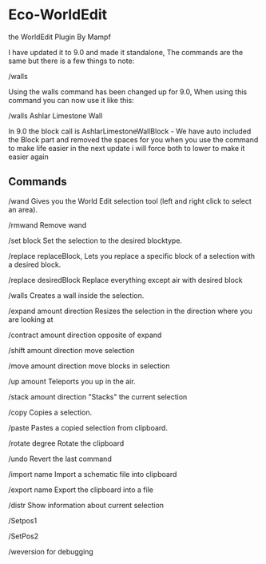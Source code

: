 # Eco-WorldEdit

the WorldEdit Plugin By Mampf

I have updated it to 9.0 and made it standalone, The commands are the same but there is a few things to note:

/walls 

Using the walls command has been changed up for 9.0, When using this command you can now use it like this:

/walls Ashlar Limestone Wall

In 9.0 the block call is AshlarLimestoneWallBlock - We have auto included the Block part and removed the spaces for you when you use the command to make life easier in the next update i will force both to lower to make it easier again

## Commands

/wand Gives you the World Edit selection tool (left and right click to select an area).

/rmwand Remove wand

/set block Set the selection to the desired blocktype.
  
/replace replaceBlock, <desiredBlock> Lets you replace a specific block of a selection with a desired block.
  
/replace desiredBlock Replace everything except air with desired block
  
/walls Creates a wall inside the selection.

/expand amount direction Resizes the selection in the direction where you are looking at
  
/contract amount direction opposite of expand
  
/shift amount direction move selection
  
/move amount direction move blocks in selection
  
/up amount Teleports you up in the air.
  
/stack amount direction "Stacks" the current selection
  
/copy Copies a selection.

/paste Pastes a copied selection from clipboard.

/rotate degree Rotate the clipboard
  
/undo Revert the last command

/import name Import a schematic file into clipboard
  
/export name Export the clipboard into a file
  
/distr Show information about current selection

/Setpos1

/SetPos2

/weversion for debugging

